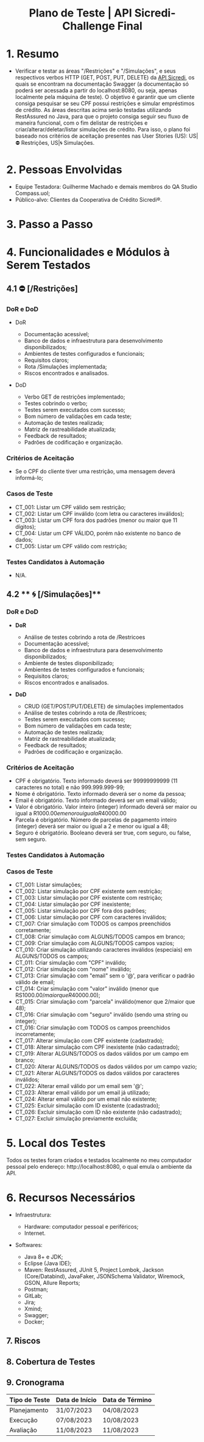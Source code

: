 <div align="center">
    <h1> Plano de Teste | API Sicredi-  Challenge Final </h1>
</div>

# 1. Resumo
- Verificar e testar as áreas "/Restrições" e "/Simulações", e seus respectivos verbos HTTP (GET, POST, PUT, DELETE) da [API Sicredi](https://github.com/desafios-qa-automacao/desafio-sicredi), os quais se encontram na documentação Swagger (a documentação só poderá ser acessada a partir do localhost:8080, ou seja, apenas localmente pela máquina de teste). O objetivo é garantir que um cliente consiga pesquisar se seu CPF possui restrições e simular empréstimos de crédito. As áreas descritas acima serão testadas utilizando RestAssured no Java, para que o projeto consiga seguir seu fluxo de maneira funcional, com o fim delistar de restrições e criar/alterar/deletar/listar simulações de crédito. Para isso, o plano foi baseado nos critérios de aceitação presentes nas User Stories (US): US|⛔ Restrições, US|🌀 Simulações.

# 2. Pessoas Envolvidas
- Equipe Testadora: Guilherme Machado e demais membros do QA Studio Compass.uol;
- Público-alvo: Clientes da Cooperativa de Crédito Sicredi®.

# 3. Passo a Passo

# 4. Funcionalidades e Módulos à Serem Testados

## 4.1 ⛔ **[/Restrições]**

### **DoR e DoD**
- DoR
    - Documentação acessível;
    - Banco de dados e infraestrutura para desenvolvimento disponibilizados;
    - Ambientes de testes configurados e funcionais;
    - Requisitos claros;
    - Rota /Simulações implementada;
    - Riscos encontrados e analisados.

- DoD
    - Verbo GET de restrições implementado;
    - Testes cobrindo o verbo;
    - Testes serem executados com sucesso;
    - Bom número de validações em cada teste; 
    - Automação de testes realizada;
    - Matriz de rastreabilidade atualizada;
    - Feedback de resultados;
    - Padrões de codificação e organização.

### **Critérios de Aceitação**
- Se o CPF do cliente tiver uma restrição, uma mensagem deverá informá-lo;

###  **Casos de Teste**
- CT_001: Listar um CPF válido sem restrição;
- CT_002: Listar um CPF inválido (com letra ou caracteres inválidos);
- CT_003: Listar um CPF fora dos padrões (menor ou maior que 11 dígitos);
- CT_004: Listar um CPF VÁLIDO, porém não existente no banco de dados;
- CT_005: Listar um CPF válido com restrição;


### **Testes Candidatos à Automação**
- N/A.


## 4.2 ** 🌀 [/Simulações]**


### **DoR e DoD**
- **DoR**
    - Análise de testes cobrindo a rota de /Restricoes  
    - Documentação acessível;
    - Banco de dados e infraestrutura para desenvolvimento disponibilizados;
    - Ambiente de testes disponibilizado;
    - Ambientes de testes configurados e funcionais;
    - Requisitos claros;
    - Riscos encontrados e analisados.

- **DoD**
    - CRUD (GET/POST/PUT/DELETE) de simulações implementados
    - Análise de testes cobrindo a rota de /Restricoes;
    - Testes serem executados com sucesso;
    - Bom número de validações em cada teste; 
    - Automação de testes realizada;
    - Matriz de rastreabilidade atualizada;
    - Feedback de resultados;
    - Padrões de codificação e organização.

###  **Critérios de Aceitação**
- CPF é obrigatório. Texto informado deverá ser 99999999999 (11 caracteres no total) e não 999.999.999-99;
- Nome é obrigatório. Texto informado deverá ser o nome da pessoa;
- Email é obrigatório. Texto informado deverá ser um email válido;
- Valor é obrigatório. Valor inteiro (integer) informado deverá ser maior ou igual a R$1000.00 e menor ou igual a R$40000.00
- Parcela é obrigatório. Número de parcelas de pagamento inteiro (integer) deverá ser maior ou igual a 2 e menor ou igual a 48;
- Seguro é obrigatório. Booleano deverá ser true, com seguro, ou false, sem seguro.

### **Testes Candidatos à Automação**

###  **Casos de Teste**
- CT_001: Listar simulações;
- CT_002: Listar simulação por CPF existente sem restrição;
- CT_003: Listar simulação por CPF existente com restrição;
- CT_004: Listar simulação por CPF inexistente;
- CT_005: Listar simulação por CPF fora dos padrões;
- CT_006: Listar simulação por CPF com caracteres inválidos;
- CT_007: Criar simulação com TODOS os campos preenchidos corretamente;
- CT_008: Criar simulação com ALGUNS/TODOS campos em branco;
- CT_009: Criar simulação com ALGUNS/TODOS campos vazios;
- CT_010: Criar simulação utilizando caracteres inválidos (especiais) em ALGUNS/TODOS os campos;
- CT_011: Criar simulação com "CPF" inválido;
- CT_012: Criar simulação com "nome" inválido;
- CT_013: Criar simulação com "email" sem o '@', para verificar o padrão válido de email;
- CT_014: Criar simulação com "valor" inválido (menor que RS$1000.00/maior que R$40000.00);
- CT_015: Criar simulação com "parcela" inválido(menor que 2/maior que 48);
- CT_016: Criar simulação com "seguro" inválido (sendo uma string ou integer);
- CT_016: Criar simulação com TODOS os campos preenchidos incorretamente;
- CT_017: Alterar simulação com CPF existente (cadastrado);
- CT_018: Alterar simulação com CPF inexistente (não cadastrado);
- CT_019: Alterar ALGUNS/TODOS os dados válidos por um campo em branco;
- CT_020: Alterar ALGUNS/TODOS os dados válidos por um campo vazio;
- CT_021: Alterar ALGUNS/TODOS os dados válidos por caracteres inválidos;
- CT_022: Alterar email válido por um email sem '@';
- CT_023: Alterar email válido por um email já utilizado;
- CT_024: Alterar email válido por um email não existente;
- CT_025: Excluir simulação com ID existente (cadastrado);
- CT_026: Excluir simulação com ID não existente (não cadastrado);
- CT_027: Excluir simulação previamente excluída;




# 5. Local dos Testes
Todos os testes foram criados e testados localmente no meu computador pessoal pelo endereço: http://localhost:8080, o qual emula o ambiente da API.

# 6. Recursos Necessários
- Infraestrutura:
    - Hardware: computador pessoal e periféricos;
    - Internet.

- Softwares:
    - Java 8+ e JDK;
	- Eclipse (Java IDE);
    - Maven: RestAssured, JUnit 5, Project Lombok, Jackson (Core/Databind), JavaFaker, JSONSchema Validator, Wiremock, GSON, Allure Reports;
    - Postman;
    - GitLab;
    - Jira;
	- Xmind;
	- Swagger;
    - Docker;

## 7. Riscos


## 8. Cobertura de Testes




## 9. Cronograma
| Tipo de Teste      | Data de Início  | Data de Término  |
| ------------------ | --------------- | ---------------- |
| Planejamento       | 31/07/2023      | 04/08/2023
| Execução           | 07/08/2023      | 10/08/2023       |
| Avaliação          | 11/08/2023      | 11/08/2023       |

